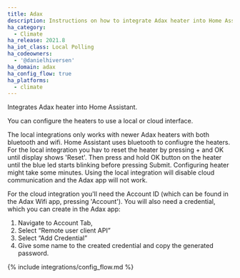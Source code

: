 ```yaml
---
title: Adax
description: Instructions on how to integrate Adax heater into Home Assistant.
ha_category:
  - Climate
ha_release: 2021.8
ha_iot_class: Local Polling
ha_codeowners:
  - '@danielhiversen'
ha_domain: adax
ha_config_flow: true
ha_platforms:
  - climate
---
```


Integrates Adax heater into Home Assistant.

You can configure the heaters to use a local or cloud interface.

The local integrations only works with newer Adax heaters with both bluetooth and wifi. Home Assistant uses bluetooth to confiugre the heaters. For the local integration you hav to reset the heater by pressing + and OK until display shows 'Reset'. Then press and hold OK button on the heater until the blue led starts blinking before pressing Submit. Configuring heater might take some minutes. Using the local integration will disable cloud communication and the Adax app will not work.

For the cloud integration you'll need the Account ID (which can be found in the Adax Wifi app, pressing 'Account'). You will also need a credential, which you can create in the Adax app:

1. Navigate to Account Tab,
2. Select “Remote user client API”
3. Select “Add Credential”
4. Give some name to the created credential and copy the generated password.

{% include integrations/config_flow.md %}
